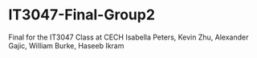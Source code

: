 # IT3047-Final-Group2
Final for the IT3047 Class at CECH
Isabella Peters, Kevin Zhu, Alexander Gajic, William Burke, Haseeb Ikram
